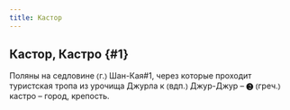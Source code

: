 ```yaml
---
title: Кастор
---
```

## Кастор, Кастро {#1}

Поляны на седловине ⦅г.⦆ Шан-Кая#1, через которые проходит туристская тропа из урочища Джурла к ⦅вдп.⦆ Джур-Джур – ❷ ⦅греч.⦆ кастро – город, крепость.
